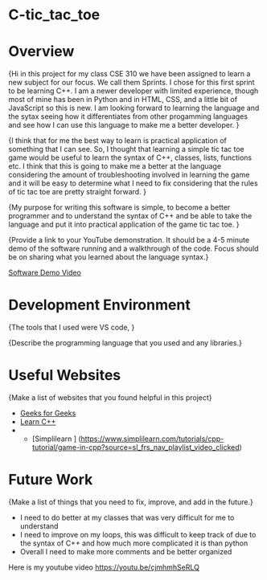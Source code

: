 # C-tic_tac_toe
# Overview

{Hi in this project for my class CSE 310 we have been assigned to learn a new subject for our focus. We call them Sprints. I chose for this first sprint to be learning C++. I am a newer developer with limited experience, though most of mine has been in Python and in HTML, CSS, and a little bit of JavaScript so this is new. I am looking forward to learning the language and the sytax seeing how it differentiates from other progamming languages and see how I can use this language to make me a better developer. }

{I think that for me the best way to learn is practical application of something that I can see. So, I thought that learning a simple tic tac toe game would be useful to learn the syntax of C++, classes, lists, functions etc. I think that this is going to make me a better at the language considering the amount of troubleshooting involved in learning the game and it will be easy to determine what I need to fix considering that the rules of tic tac toe are pretty straight forward. }

{My purpose for writing this software is simple, to become a better programmer and to understand the syntax of C++ and be able to take the language and put it into practical application of the game tic tac toe. }

{Provide a link to your YouTube demonstration.  It should be a 4-5 minute demo of the software running and a walkthrough of the code.  Focus should be on sharing what you learned about the language syntax.}

[Software Demo Video](https://youtu.be/cjmhmhSeRLQ)

# Development Environment

{The tools that I used were VS code, }

{Describe the programming language that you used and any libraries.}

# Useful Websites

{Make a list of websites that you found helpful in this project}
* [Geeks for Geeks](https://www.geeksforgeeks.org/c-plus-plus/e)
* [Learn C++](https://www.learncpp.com/)
* * [Simplilearn ] (https://www.simplilearn.com/tutorials/cpp-tutorial/game-in-cpp?source=sl_frs_nav_playlist_video_clicked)

# Future Work

{Make a list of things that you need to fix, improve, and add in the future.}
* I need to do better at my classes that was very difficult for me to understand
* I need to improve on my loops, this was difficult to keep track of due to the syntax of C++ and how much more complicated it is than python 
* Overall I need to make more comments and be better organized 



Here is my youtube video
https://youtu.be/cjmhmhSeRLQ